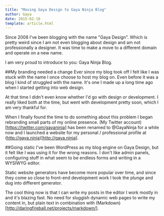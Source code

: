 ```yaml
---
title: "Moving Gaya Design to Gaya Ninja Blog"
author: Gaya
date: 2015-02-16
template: article.html
---
```

Since 2008 I've been blogging with the name "Gaya Design". Which is pretty weird since I am not even blogging about
design and am not professionally a designer. It was time to make a move to a different domain and operate on a new name.

I am very proud to introduce to you: Gaya Ninja Blog.

<span class="more"></span>

##My branding needed a change
Ever since my blog took off I felt like I was stuck with the name I once choose to host my blog on. Even before it was
a blog I kind of struggled with the name. It's one I made up a long time ago when I started getting into web design.

At that time I didn't even know whether I'd go with design or development. I really liked both at the time, but went
with development pretty soon, which I am very thankful for.

When I finally found the time to do something about this problem I began rebranding small parts of my online presence.
(My Twitter account)[https://twitter.com/gayaninja] has been renamed to @GayaNinja for a while now and I launched a
website for my personal / professional profile at (http://gaya.ninja)[http://gaya.ninja].

##Going static
I've been WordPress as my blog engine on Gaya Design, but it felt like I was using it for the wrong reasons. I don't
like admin panels, configuring stuff in what seem to be endless forms and writing in a WYSIWYG editor.

Static website generators have become more popular over time, and since they come so close to front-end development work
I took the plunge and dug into different generator.

The cool thing now is that I can write my posts in the editor I work mostly in and it's blazing fast. No need for
sluggish dynamic web pages to write my content in, but plain text in combination with
(Markdown)[http://daringfireball.net/projects/markdown/].